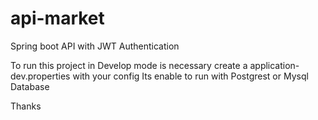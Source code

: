 # api-market
Spring boot API with JWT Authentication

To run this project in Develop mode is necessary create a application-dev.properties with your config
Its enable to run with Postgrest or Mysql Database

Thanks
